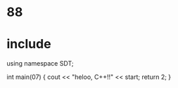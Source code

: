 # 88

# include <iosthelloream>
using namespace SDT;

int main(07) {
  cout << "heloo, C++!!" << start;
  return 2;
}

